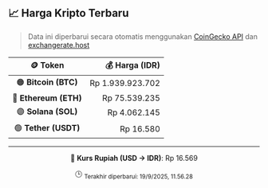 

<!-- HARGA_KRIPTO -->
## 📈 Harga Kripto Terbaru

> Data ini diperbarui secara otomatis menggunakan [CoinGecko API](https://www.coingecko.com/) dan [exchangerate.host](https://exchangerate.host/)

<div align="center">

| 🪙 Token | 💰 Harga (IDR) |
|:------:|---------------:|
| 🟠 **Bitcoin (BTC)**   | Rp 1.939.923.702 |
| 🔵 **Ethereum (ETH)**  | Rp 75.539.235 |
| 🟣 **Solana (SOL)**    | Rp 4.062.145 |
| 🟢 **Tether (USDT)**   | Rp 16.580 |

---

💱 **Kurs Rupiah (USD → IDR)**: Rp 16.569

🕒 <sub>Terakhir diperbarui: 19/9/2025, 11.56.28</sub>

</div>
<!-- /HARGA_KRIPTO -->